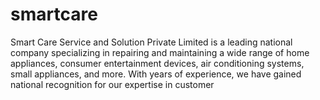 # smartcare
Smart Care Service and Solution Private Limited is a leading national company specializing in repairing and maintaining a wide range of home appliances, consumer entertainment devices, air conditioning systems, small appliances, and more. With years of experience, we have gained national recognition for our expertise in customer 
